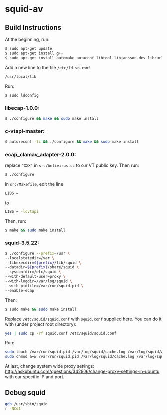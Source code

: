 # squid-av

## Build Instructions

At the beginning, run:
```sh
$ sudo apt-get update
$ sudo apt-get install g++
$ sudo apt-get install automake autoconf libtool libjansson-dev libcurl4-openssl-dev
```

Add a new line to the file `/etc/ld.so.conf`: 
```sh
/usr/local/lib
```
Run:
```sh
$ sudo ldconfig
```


### libecap-1.0.0:

```sh
$ ./configure && make && sudo make install
```


### c-vtapi-master:

```sh
$ autoreconf -fi && ./configure && make && sudo make install
```


### ecap_clamav_adapter-2.0.0:

replace `"XXX"` in `src/Antivirus.cc` to our VT public key. Then run:
```sh
$ ./configure
```
in `src/Makefile`, edit the line 
```sh
LIBS = 
```
to
```sh 
LIBS = -lcvtapi
```
Then, run:
```sh
$ make && sudo make install
```


### squid-3.5.22:

```sh
$ ./configure --prefix=/usr \
--localstatedir=/var \
--libexecdir=${prefix}/lib/squid \
--datadir=${prefix}/share/squid \
--sysconfdir=/etc/squid \
--with-default-user=proxy \
--with-logdir=/var/log/squid \
--with-pidfile=/var/run/squid.pid \
--enable-ecap
```
Then:
```sh
$ sudo make && sudo make install
```
Replace `/etc/squid/squid.conf` with `squid.conf` supplied here.
You can do it with (under project root directory):
```sh
yes | sudo cp -rf squid.conf /etc/squid/squid.conf
```

Run:
```sh
sudo touch /var/run/squid.pid /var/log/squid/cache.log /var/log/squid/access.log 
sudo chmod a+w /var/run/squid.pid /var/log/squid/cache.log /var/log/squid/access.log 
```

At last, change system wide proxy settings:
http://askubuntu.com/questions/342906/change-proxy-settings-in-ubuntu
with our specific IP and port.


## Debug squid

```sh
gdb /usr/sbin/squid
r -NCd1
```
